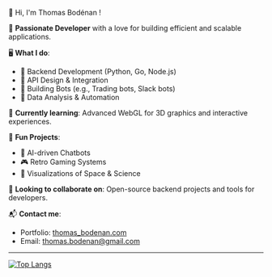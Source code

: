 👋 Hi, I'm Thomas Bodénan !

🚀 **Passionate Developer** with a love for building efficient and scalable applications.

🖥️ **What I do**:
- 🔹 Backend Development (Python, Go, Node.js)
- 🔹 API Design & Integration
- 🔹 Building Bots (e.g., Trading bots, Slack bots)
- 🔹 Data Analysis & Automation

🌱 **Currently learning**: Advanced WebGL for 3D graphics and interactive experiences.

📌 **Fun Projects**:
- 🧠 AI-driven Chatbots
- 🎮 Retro Gaming Systems
- 🌌 Visualizations of Space & Science

🎯 **Looking to collaborate on**: Open-source backend projects and tools for developers.

📬 **Contact me**:
- Portfolio: [thomas_bodenan.com](https://lightcyan-hornet-674853.hostingersite.com/)
- Email: thomas.bodenan@gmail.com

----

[![Top Langs](https://github-readme-stats.vercel.app/api/top-langs/?username=DeepLeau)](https://github.com/anuraghazra/github-readme-stats)
